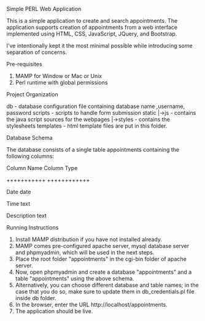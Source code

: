 Simple PERL Web Application

This is a simple application to create and search appointments. The application supports creation of appointments from a web interface implemented using HTML, CSS, JavaScript, JQuery, and Bootstrap.

I've intentionally kept it the most minimal possible while introducing some separation of concerns.

Pre-requisites

1. MAMP for Window or Mac or Unix
2. Perl runtime with global permissions

Project Organization

db - database configuration file containing database name ,username, password
scripts - scripts to handle form submission
static
  |->js - contains the java script sources for the webpages
  |->styles - contains the stylesheets
templates - html template files are put in this folder.

Database Schema

The database consists of a single table appointments containing the following columns:

Column Name    Column Type

+++++++++++    ++++++++++++

   Date            date
   
   Time            text
   
Description        text

Running Instructions

1. Install MAMP distribution if you have not installed already.
2. MAMP comes pre-configured apache server, mysql database server and phpmyadmin, which will be used in the next steps.
3. Place the root folder "appointments" in the cgi-bin folder of apache server.
4. Now, open phpmyadmin and create a database "appointments" and a table "appointments" using the above schema.
5. Alternatively, you can choose different database and table names; in the case that you do so, make sure to update them in db_credentials.pl file inside db folder.
5. In the browser, enter the URL http://localhost/appointments.
6. The application should be live.
